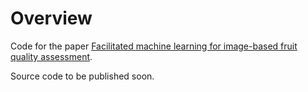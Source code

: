 # Overview
Code for the paper [Facilitated machine learning for image-based fruit quality assessment](https://arxiv.org/abs/2207.04523).

Source code to be published soon.